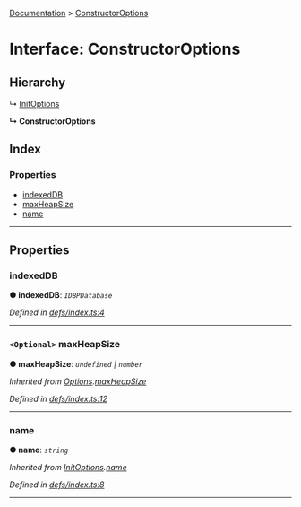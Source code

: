 [Documentation](../README.md) > [ConstructorOptions](../interfaces/constructoroptions.md)

# Interface: ConstructorOptions

## Hierarchy

↳  [InitOptions](initoptions.md)

**↳ ConstructorOptions**

## Index

### Properties

* [indexedDB](constructoroptions.md#indexeddb)
* [maxHeapSize](constructoroptions.md#maxheapsize)
* [name](constructoroptions.md#name)

---

## Properties

<a id="indexeddb"></a>

###  indexedDB

**● indexedDB**: *`IDBPDatabase`*

*Defined in [defs/index.ts:4](https://github.com/badbatch/cachemap/blob/e3c87c4/packages/indexed-db/src/defs/index.ts#L4)*

___
<a id="maxheapsize"></a>

### `<Optional>` maxHeapSize

**● maxHeapSize**: *`undefined` \| `number`*

*Inherited from [Options](options.md).[maxHeapSize](options.md#maxheapsize)*

*Defined in [defs/index.ts:12](https://github.com/badbatch/cachemap/blob/e3c87c4/packages/indexed-db/src/defs/index.ts#L12)*

___
<a id="name"></a>

###  name

**● name**: *`string`*

*Inherited from [InitOptions](initoptions.md).[name](initoptions.md#name)*

*Defined in [defs/index.ts:8](https://github.com/badbatch/cachemap/blob/e3c87c4/packages/indexed-db/src/defs/index.ts#L8)*

___

